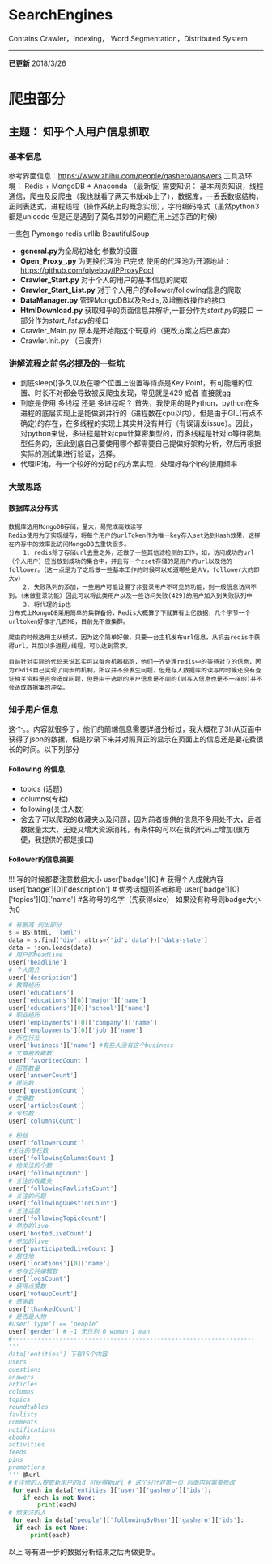 ﻿# SearchEngines



Contains Crawler，Indexing，  Word Segmentation，Distributed System 



*** 
**已更新** 2018/3/26
# 爬虫部分
## 主题： 知乎个人用户信息抓取
### 基本信息
参考界面信息：https://www.zhihu.com/people/gashero/answers
工具及环境： Redis + MongoDB + Anaconda （最新版)
需要知识： 基本网页知识，线程通信，爬虫及反爬虫（我也就看了两天书就xjb上了），数据库，一丢丢数据结构，正则表达式，进程线程（操作系统上的概念实现），字符编码格式（虽然python3都是unicode 但是还是遇到了莫名其妙的问题在用上述东西的时候）

一些包  Pymongo redis urllib BeautifulSoup
* **general.py**为全局初始化 参数的设置 
* **Open_Proxy_.py** 为更换代理池 已完成 使用的代理池为开源地址：https://github.com/qiyeboy/IPProxyPool
* **Crawler_Start.py** 对于个人的用户的基本信息的爬取
* **Crawler_Start_List.py** 对于个人用户的follower/following信息的爬取
* **DataManager.py** 管理MongoDB以及Redis,及增删改操作的接口
* **HtmlDownload.py** 获取知乎的页面信息并解析,一部分作为*start.py*的接口 一部分作为*start_list.py*的接口
* Crawler_Main.py 原本是开始跑这个玩意的（更改方案之后已废弃）
* Crawler.Init.py （已废弃）

###  讲解流程之前务必提及的一些坑
* 到底sleep()多久以及在哪个位置上设置等待点是Key Point，有可能睡的位置、时长不对都会导致被反爬虫发现，常见就是429 或者 直接就gg
* 到底是使用 多线程 还是 多进程呢？ 首先，我使用的是Python，python在多进程的底层实现上是能做到并行的（进程数在cpu以内），但是由于GIL(有点不确定)的存在，在多线程的实现上其实并没有并行（有误请发issue）。因此，对python来说，多进程是针对cpu计算密集型的，而多线程是针对io等待密集型任务的，因此到底自己要使用哪个都需要自己提做好架构分析，然后再根据实际的测试集进行验证，选择。
* 代理IP池，有一个较好的分配ip的方案实现，处理好每个ip的使用频率

### 大致思路
#### 数据库及分布式
    数据库选用MongoDB存储，量大，易完成高效读写
    Redis使用为了实现缓存，将每个用户的urlToken作为唯一key存入set达到Hash效果，这样在内存中的效率比访问MongoDB去重快很多。
        1. redis除了存储url去重之外，还做了一些其他滤检测的工作，如，访问成功的url（个人用户）应当放到成功的集合中，并且有一个zset存储的是用户的url以及他的follower。（这一点是为了之后做一些基本工作的时候可以知道哪些是大V，follower大的即大v）
        2. 失败队列的添加，一些用户可能设置了非登录用户不可见的功能，则一般信息访问不到，（未做登录功能）因此可以将此类用户以及一些访问失败(429)的用户加入到失败队列中
        3. 将代理的ip也
    分布式上MongoDB采用简单的集群备份，Redis大概算了下就算有上亿数据，几个字节一个urltoken好像才几百MB，目前先不做集群。
    
    爬虫的时候选用主从模式，因为这个简单好做，只要一台主机发布url信息，从机去redis中获得url，并加以多进程/线程，可以达到需求。
    
    目前针对实际的代码来说其实可以每台机器都跑，他们一齐处理redis中的等待对立的信息，因为redis自己实现了同步的机制，所以并不会发生问题，但是存入数据库的读写的时候还没有查证相关资料是否会造成问题，但是由于选取的用户信息是不同的(则写入信息也是不一样的)并不会造成数据集的冲突。


### 知乎用户信息
这个。。内容就很多了，他们的前端信息需要详细分析过，我大概花了3h从页面中获得了json的数据，但是抄录下来并对照真正的显示在页面上的信息还是要花费很长的时间。以下列部分
#### Following 的信息
* topics (话题)
* columns(专栏)
* following(关注人数)
* 舍去了可以爬取的收藏夹以及问题，因为前者提供的信息不多用处不大，后者数据量太大，无疑又增大资源消耗，有条件的可以在我的代码上增加(很方便，我提供的都是接口)
#### Follower的信息摘要
!!! 写的时候都要注意数组大小
user['badge'][0] # 获得个人成就内容
user['badge'][0]['description'] # 优秀话题回答者称号
user['badge'][0]['topics'][0]['name'] #各称号的名字（先获得size）
如果没有称号则badge大小为0 
```python
# 有删减 列出部分
s = BS(html, 'lxml')
data = s.find('div', attrs={'id':'data'})['data-state']
data = json.loads(data)
# 用户的headline 
user['headline']
# 个人简介
user['description'] 
# 教育经历
user['educations'] 
user['educations'][0]['major']['name'] 
user['educations'][0]['school']['name']
# 职业经历
user['employments'][0]['company']['name']
user['employments'][0]['job']['name']
# 所在行业
user['business']['name'] #有些人没有这个business
# 文章被收藏数
user['favoritedCount']
# 回答数量
user['answerCount']
# 提问数
user['questionCount']
# 文章数
user['articlesCount']
# 专栏数 
user['columnsCount']

# 粉丝
user['followerCount']
#关注的专栏数
user['followingColumnsCount']
# 他关注的个数
user['followingCount']
# 关注的收藏夹
user['followingFavlistsCount']
# 关注的问题
user['followingQuestionCount']
# 关注话题
user['followingTopicCount']
# 举办的live
user['hostedLiveCount']
# 参加的live
user['participatedLiveCount']
# 居住地
user['locations'][0]['name']
# 参与公共编辑数
user['logsCount']
# 获得点赞数
user['voteupCount']
# 感谢数
user['thankedCount']
# 是否是人物
#user['type'] == 'people'
user['gender'] # -1 无性别 0 woman 1 man
#-------------------------------------------------------------------
'''
data['entities'] 下有15个内容
users
questions
answers
articles
columns
topics
roundtables
favlists
comments
notifications
ebooks
activities
feeds
pins
promotions
''' 换url
#关注他的人提取新用户的id 可获得新url # 这个只针对第一页 后面内容需要修改
 for each in data['entities']['user']['gashero']['ids']:
    if each is not None:
        print(each)
# 他关注的人
 for each in data['people']['followingByUser']['gashero']['ids']:
  if each is not None:
      print(each)
```

以上 等有进一步的数据分析结果之后再做更新。